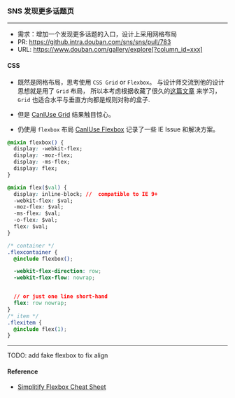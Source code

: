 ### SNS 发现更多话题页

---

- 需求：增加一个发现更多话题的入口，设计上采用网格布局
- PR: https://github.intra.douban.com/sns/sns/pull/783
- URL: https://www.douban.com/gallery/explore[?column_id=xxx]

#### CSS
- 既然是网格布局，思考使用 `CSS Grid` or `Flexbox`。
与设计师交流到他的设计思想就是用了 `Grid` 布局，
所以本考虑根据收藏了很久的[这篇文章](http://gridbyexample.com/) 来学习，
`Grid` 也适合水平与垂直方向都是规则对称的盒子.

- 但是 [CanIUse Grid](http://caniuse.com/#search=grid) 结果触目惊心。

- 仍使用 `flexbox` 布局
[CanIUse Flexbox](http://caniuse.com/#search=flexbox) 记录了一些 IE Issue 和解决方案。

```CSS
@mixin flexbox() {
  display: -webkit-flex;
  display: -moz-flex;
  display: -ms-flex;
  display: flex;
}

@mixin flex($val) {
  display: inline-block; //  compatible to IE 9+
  -webkit-flex: $val;
  -moz-flex: $val;
  -ms-flex: $val;
  -o-flex: $val;
  flex: $val;
}

/* container */
.flexcontainer {
  @include flexbox();

  -webkit-flex-direction: row;
  -webkit-flex-flow: nowrap;


  // or just one line short-hand
  flex: row nowrap;
}
/* item */
.flexitem {
  @include flex(1);
}
```

---
TODO:
add fake flexbox to fix align



#### Reference
- [Simplitify Flexbox Cheat Sheet](http://www.sketchingwithcss.com/samplechapter/cheatsheet.html)



